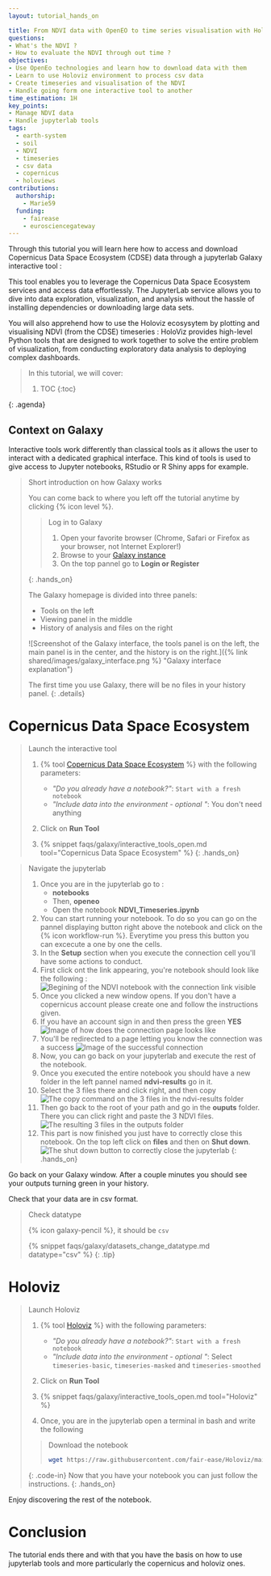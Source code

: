 ```yaml
---
layout: tutorial_hands_on

title: From NDVI data with OpenEO to time series visualisation with Holoviews
questions:
- What's the NDVI ?
- How to evaluate the NDVI through out time ?
objectives:
- Use OpenEo technologies and learn how to download data with them
- Learn to use Holoviz environment to process csv data
- Create timeseries and visualisation of the NDVI 
- Handle going form one interactive tool to another
time_estimation: 1H
key_points:
- Manage NDVI data
- Handle jupyterlab tools
tags:
  - earth-system
  - soil
  - NDVI
  - timeseries
  - csv data
  - copernicus
  - holoviews
contributions:
  authorship:
    - Marie59
  funding:
    - fairease
    - eurosciencegateway
---
```




Through this tutorial you will learn here how to access and download Copernicus Data Space Ecosystem (CDSE) data through a jupyterlab Galaxy interactive tool :

This tool enables you to leverage the Copernicus Data Space Ecosystem services and access data effortlessly.
The JupyterLab service allows you to dive into data exploration, visualization, and analysis without the hassle of installing dependencies or downloading large data sets.

You will also apprehend how to use the Holoviz ecosysytem by plotting and visualising NDVI (from the CDSE) timeseries :
HoloViz provides high-level Python tools that are designed to work together to solve the entire problem of visualization, from conducting exploratory data analysis to deploying complex dashboards.

> <agenda-title></agenda-title>
>
> In this tutorial, we will cover:
>
> 1. TOC
> {:toc}
>
{: .agenda}

## Context on Galaxy
Interactive tools work differently than classical tools as it allows the user to interact with a dedicated graphical interface. This kind of tools is used to give access to Jupyter notebooks, RStudio or R Shiny apps for example. 

> <details-title>Short introduction on how Galaxy works</details-title>
>
> You can come back to where you left off the tutorial anytime by clicking {% icon level %}.
>
> > <hands-on-title>Log in to Galaxy</hands-on-title>
> > 1. Open your favorite browser (Chrome, Safari or Firefox as your browser, not Internet Explorer!)
> > 2. Browse to your [Galaxy instance](https://earth-system.usegalaxy.eu/)
> > 3. On the top pannel go to **Login or Register**
> >
> >
> {: .hands_on}
>
> The Galaxy homepage is divided into three panels:
> * Tools on the left
> * Viewing panel in the middle
> * History of analysis and files on the right
>
> ![Screenshot of the Galaxy interface, the tools panel is on the left, the main panel is in the center, and the history is on the right.]({% link shared/images/galaxy_interface.png %} "Galaxy interface explanation")
>
> The first time you use Galaxy, there will be no files in your history panel.
{: .details}

# Copernicus Data Space Ecosystem

> <hands-on-title> Launch the interactive tool </hands-on-title>
>
> 1. {% tool [Copernicus Data Space Ecosystem](interactive_tool_copernicus) %} with the following parameters:
>    - *"Do you already have a notebook?"*: `Start with a fresh notebook`
>    - *"Include data into the environment - optional "*: You don't need anything
> 2. Click on **Run Tool**
>
> 3. {% snippet faqs/galaxy/interactive_tools_open.md tool="Copernicus Data Space Ecosystem" %}
{: .hands_on}

> <hands-on-title> Navigate the jupyterlab </hands-on-title>
> 1. Once you are in the jupyterlab go to :
>    - **notebooks**
>    - Then, **openeo** 
>    - Open the notebook **NDVI_Timeseries.ipynb**
> 2. You can start running your notebook. To do so you can go on the pannel displaying button right above the notebook and click on the {% icon workflow-run %}. 
>    Everytime you press this button you can excecute a one by one the cells. 
> 3. In the **Setup** section when you execute the connection cell you'll have some actions to conduct.
> 4. First click ont the link appearing, you're notebook should look like the following :
> ![Begining of the NDVI notebook  with the connection link visible](../../images/ndvi_openeo_holoviz/ndvi_notebook.png)
> 5. Once you clicked a new window opens. If you don't have a copernicus account please create one and follow the instructions given. 
> 6. If you have an account sign in and then press the green **YES**
> ![Image of how does the connection page looks like](../../images/ndvi_openeo_holoviz/connection.png)
> 7. You'll be redirected to a page letting you know the connection was a success
> ![Image of the successful connection](../../images/ndvi_openeo_holoviz/connection_ok.png)
> 8. Now, you can go back on your jupyterlab and execute the rest of the notebook.
> 9. Once you executed the entire notebook you should have a new folder in the left pannel named **ndvi-results** go in it.
> 10. Select the 3 files there and click right, and then copy
> ![The copy command on the 3 files in the ndvi-results folder](../../images/ndvi_openeo_holoviz/copy_paste.png)
> 11. Then go back to the root of your path and go in the **ouputs** folder. There you can click right and paste the 3 NDVI files. 
> ![The resulting 3 files in the outputs folder](../../images/ndvi_openeo_holoviz/outputs.png)
> 12. This part is now finished you just have to correctly close this notebook. On the top left click on **files** and then on **Shut down**.
> ![The shut down button to correctly close the jupyterlab](../../images/ndvi_openeo_holoviz/shut_down.png)
{: .hands_on}

Go back on your Galaxy window. After a couple minutes you should see your outputs turning green in your history.

Check that your data are in csv format. 

> <tip-title> Check datatype </tip-title>
>
> {% icon galaxy-pencil %}, it should be `csv`
>
> {% snippet faqs/galaxy/datasets_change_datatype.md datatype="csv" %}
{: .tip}


# Holoviz

> <hands-on-title> Launch Holoviz </hands-on-title>
>
> 1. {% tool [Holoviz](interactive_tool_holoviz) %} with the following parameters:
>    - *"Do you already have a notebook?"*: `Start with a fresh notebook`
>    - *"Include data into the environment - optional "*: Select `timeseries-basic`, `timeseries-masked` and `timeseries-smoothed`
> 2. Click on **Run Tool**
>
> 3. {% snippet faqs/galaxy/interactive_tools_open.md tool="Holoviz" %}
> 
> 4. Once, you are in the jupyterlab open a terminal in bash and write the following
> > <code-in-title>Download the notebook</code-in-title>
> > ```bash
> > wget https://raw.githubusercontent.com/fair-ease/Holoviz/main/Tabular_Datasets_NDVI.ipynb
> > ```
> {: .code-in}
> Now that you have your notebook you can just follow the instructions.
{: .hands_on}

Enjoy discovering the rest of the notebook. 

# Conclusion
The tutorial ends there and with that you have the basis on how to use jupyterlab tools and more particularly the copernicus and holoviz ones.
